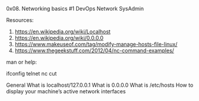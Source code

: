 0x08. Networking basics #1
DevOps Network SysAdmin

Resources:
1. https://en.wikipedia.org/wiki/Localhost
2. https://en.wikipedia.org/wiki/0.0.0.0
3. https://www.makeuseof.com/tag/modify-manage-hosts-file-linux/
4. https://www.thegeekstuff.com/2012/04/nc-command-examples/

man or help:

ifconfig
telnet
nc
cut

General
What is localhost/127.0.0.1
What is 0.0.0.0
What is /etc/hosts
How to display your machine’s active network interfaces